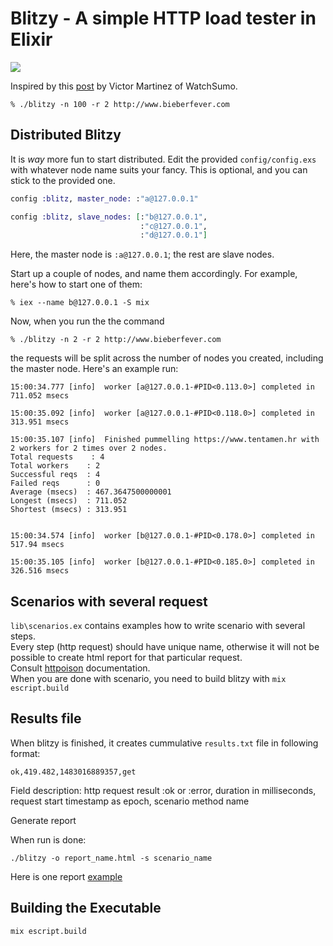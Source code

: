 Blitzy - A simple HTTP load tester in Elixir
============================================

![](http://i.imgur.com/Z8zyXZu.gif)

Inspired by this [post](http://www.watchsumo.com/posts/introduction-to-elixir-v1-0-0-by-example-i) by Victor Martinez of WatchSumo.

```
% ./blitzy -n 100 -r 2 http://www.bieberfever.com
```

## Distributed Blitzy

It is _way_ more fun to start distributed. Edit the provided `config/config.exs` with whatever node name suits your fancy. This is optional, and you can stick to the provided one.

```elixir
config :blitz, master_node: :"a@127.0.0.1"

config :blitz, slave_nodes: [:"b@127.0.0.1", 
                             :"c@127.0.0.1",
                             :"d@127.0.0.1"] 
```

Here, the master node is `:a@127.0.0.1`; the rest are slave nodes.

Start up a couple of nodes, and name them accordingly. For example, here's how to start one of them:

```
% iex --name b@127.0.0.1 -S mix
```

Now, when you run the the command

```
% ./blitzy -n 2 -r 2 http://www.bieberfever.com
```

the requests will be split across the number of nodes you created, including the master node. Here's an example run:

```
15:00:34.777 [info]  worker [a@127.0.0.1-#PID<0.113.0>] completed in 711.052 msecs

15:00:35.092 [info]  worker [a@127.0.0.1-#PID<0.118.0>] completed in 313.951 msecs

15:00:35.107 [info]  Finished pummelling https://www.tentamen.hr with 2 workers for 2 times over 2 nodes.
Total requests    : 4
Total workers    : 2
Successful reqs  : 4
Failed reqs      : 0
Average (msecs)  : 467.3647500000001
Longest (msecs)  : 711.052
Shortest (msecs) : 313.951


15:00:34.574 [info]  worker [b@127.0.0.1-#PID<0.178.0>] completed in 517.94 msecs

15:00:35.105 [info]  worker [b@127.0.0.1-#PID<0.185.0>] completed in 326.516 msecs
```

## Scenarios with several request

`lib\scenarios.ex` contains examples how to write scenario with several steps.  
Every step (http request) should have unique name, otherwise it will not be possible to create html report for that particular request.  
Consult [httpoison](https://github.com/edgurgel/httpoison) documentation.  
When you are done with scenario, you need to build blitzy with `mix escript.build`


## Results file

When blitzy is finished, it creates cummulative `results.txt` file in following format:

`ok,419.482,1483016889357,get`

Field description: http request result :ok or :error, duration in milliseconds, request start timestamp as epoch, scenario method name

Generate report

When run is done:  

`./blitzy -o report_name.html -s scenario_name`  

Here is one report [example](report_example.html)

## Building the Executable

```
mix escript.build
```


